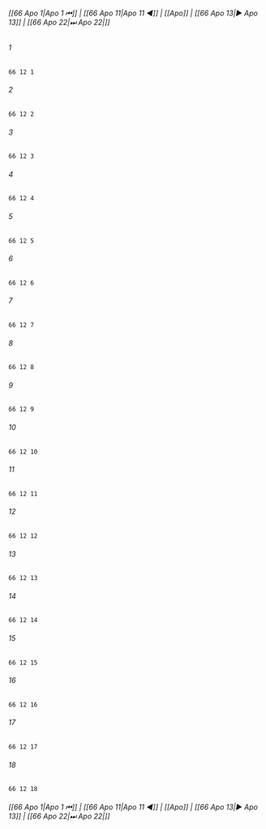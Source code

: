 
###### [[66 Apo 1|Apo 1 ⏮]] | [[66 Apo 11|Apo 11 ◀]] | [[Apo]] | [[66 Apo 13|▶ Apo 13]] | [[66 Apo 22|⏭ Apo 22|]]

###### 1
``` verse
66 12 1 
```
###### 2
``` verse
66 12 2 
```
###### 3
``` verse
66 12 3 
```
###### 4
``` verse
66 12 4 
```
###### 5
``` verse
66 12 5 
```
###### 6
``` verse
66 12 6 
```
###### 7
``` verse
66 12 7 
```
###### 8
``` verse
66 12 8 
```
###### 9
``` verse
66 12 9 
```
###### 10
``` verse
66 12 10 
```
###### 11
``` verse
66 12 11 
```
###### 12
``` verse
66 12 12 
```
###### 13
``` verse
66 12 13 
```
###### 14
``` verse
66 12 14 
```
###### 15
``` verse
66 12 15 
```
###### 16
``` verse
66 12 16 
```
###### 17
``` verse
66 12 17 
```
###### 18
``` verse
66 12 18 
```

###### [[66 Apo 1|Apo 1 ⏮]] | [[66 Apo 11|Apo 11 ◀]] | [[Apo]] | [[66 Apo 13|▶ Apo 13]] | [[66 Apo 22|⏭ Apo 22|]]

